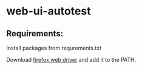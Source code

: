 # web-ui-autotest

## Requirements: 

Install packages from requrements.txt

Download [firefox web driver](https://github.com/mozilla/geckodriver/releases) and add it to the PATH. 

